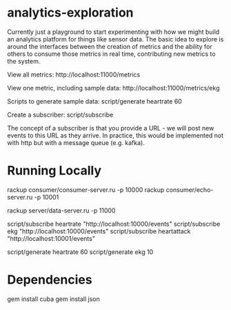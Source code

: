 analytics-exploration
=====================

Currently just a playground to start experimenting with how we might
build an analytics platform for things like sensor data. The basic
idea to explore is around the interfaces between the creation of
metrics and the ability for others to consume those metrics in real
time, contributing new metrics to the system.

View all metrics:
  http://localhost:11000/metrics

View one metric, including sample data:
  http://localhost:11000/metrics/ekg

Scripts to generate sample data:
  script/generate heartrate 60

Create a subscriber:
  script/subscribe

  The concept of a subscriber is that you provide a URL - we will post
  new events to this URL as they arrive. In practice, this would be
  implemented not with http but with a message queue (e.g. kafka).


Running Locally
===============

rackup consumer/consumer-server.ru -p 10000
rackup consumer/echo-server.ru -p 10001

rackup server/data-server.ru -p 11000

script/subscribe heartrate "http://localhost:10000/events"
script/subscribe ekg "http://localhost:10000/events"
script/subscribe heartattack "http://localhost:10001/events"

script/generate heartrate 60
script/generate ekg 10


Dependencies
============
gem install cuba
gem install json
